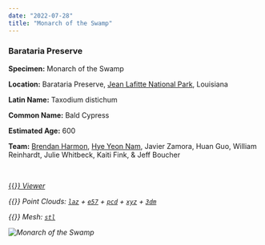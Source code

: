```yaml
---
date: "2022-07-28"
title: "Monarch of the Swamp"
---
```


### Barataria Preserve

**Specimen:** Monarch of the Swamp

**Location:** Barataria Preserve, [Jean Lafitte National Park](https://www.nps.gov/jela/), Louisiana

**Latin Name:** Taxodium distichum

**Common Name:** Bald Cypress

**Estimated Age:** 600

**Team:** 
[Brendan Harmon](https://baharmon.github.io/),
[Hye Yeon Nam](https://hynam.org/),
Javier Zamora, 
Huan Guo, 
William Reinhardt, 
Julie Whitbeck, 
Kaiti Fink, 
& Jeff Boucher

&nbsp;  

[{{<i class="fas fa-braille">}} Viewer](https://xyz.cct.lsu.edu/data/heritage-trees/monarch-of-the-swamp/monarch-of-the-swamp.html "Monarch of the Swamp Viewer")

{{<i class="ms ms-cloud">}} Point Clouds:
[``laz``](https://xyz.cct.lsu.edu/data/heritage-trees/monarch-of-the-swamp/monarch-of-the-swamp.laz "Monarch of the Swamp LAZ")
+
[``e57``](https://xyz.cct.lsu.edu/data/heritage-trees/monarch-of-the-swamp/monarch-of-the-swamp.e57 "Monarch of the Swamp E57")
+
[``pcd``](https://xyz.cct.lsu.edu/data/heritage-trees/monarch-of-the-swamp/monarch-of-the-swamp.pcd "Monarch of the Swamp PCD")
+
[``xyz``](https://xyz.cct.lsu.edu/data/heritage-trees/monarch-of-the-swamp/monarch-of-the-swamp.xyz "Monarch of the Swamp XYZ")
+
[``3dm``](https://xyz.cct.lsu.edu/data/heritage-trees/monarch-of-the-swamp/monarch-of-the-swamp.3dm "Monarch of the Swamp 3DM")

{{<i class="ms ms-polygon">}} Mesh:
[``stl``](https://xyz.cct.lsu.edu/data/heritage-trees/monarch-of-the-swamp/monarch-of-the-swamp.stl "Monarch of the Swamp STL")

![Monarch of the Swamp](../monarch-of-the-swamp.jpg)

